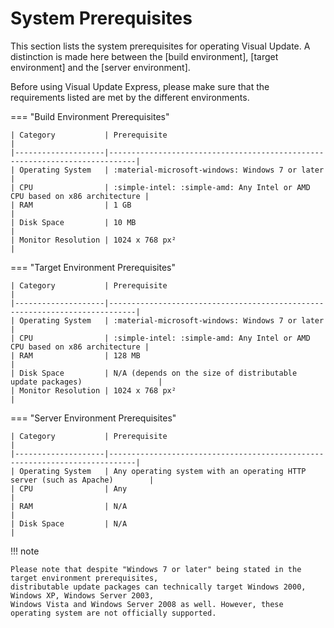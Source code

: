 # System Prerequisites

This section lists the system prerequisites for operating Visual Update. A distinction is made here between the
[build environment], [target environment] and the [server environment].

Before using Visual Update Express, please make sure that the requirements listed are met by the different environments.

=== "Build Environment Prerequisites"

    | Category           | Prerequisite                                                               |
    |--------------------|----------------------------------------------------------------------------|
    | Operating System   | :material-microsoft-windows: Windows 7 or later                            |
    | CPU                | :simple-intel: :simple-amd: Any Intel or AMD CPU based on x86 architecture |
    | RAM                | 1 GB                                                                       |
    | Disk Space         | 10 MB                                                                      |
    | Monitor Resolution | 1024 x 768 px²                                                             |

=== "Target Environment Prerequisites"

    | Category           | Prerequisite                                                               |
    |--------------------|----------------------------------------------------------------------------|
    | Operating System   | :material-microsoft-windows: Windows 7 or later                            |
    | CPU                | :simple-intel: :simple-amd: Any Intel or AMD CPU based on x86 architecture |
    | RAM                | 128 MB                                                                     |
    | Disk Space         | N/A (depends on the size of distributable update packages)                 |
    | Monitor Resolution | 1024 x 768 px²                                                             |

=== "Server Environment Prerequisites"

    | Category           | Prerequisite                                                               |
    |--------------------|----------------------------------------------------------------------------|
    | Operating System   | Any operating system with an operating HTTP server (such as Apache)        |
    | CPU                | Any                                                                        |
    | RAM                | N/A                                                                        |
    | Disk Space         | N/A                                                                        |

!!! note

    Please note that despite "Windows 7 or later" being stated in the target environment prerequisites,
    distributable update packages can technically target Windows 2000, Windows XP, Windows Server 2003,
    Windows Vista and Windows Server 2008 as well. However, these operating system are not officially supported.
